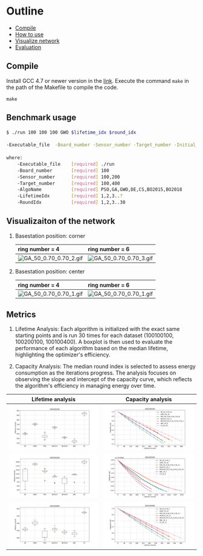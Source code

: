 # Outline

- [Compile](#compile)
- [How to use](#benchmark-usage)
- [Visualize network](#visualizaiton-of-the-network)
- [Evaluation](#visualizaiton-of-the-network)

## Compile

Install GCC 4.7 or newer version in the [link](https://sourceforge.net/projects/mingw-w64/files/). Execute the command ```make``` in the path of the Makefile to compile the code.

    make

## Benchmark usage

```bash
$ ./run 100 100 100 GWO $lifetime_idx $round_idx

-Executable_file  -Board_number -Sensor_number -Target_number -Initial_capacity -Iteration -AlgoName

where:
    -Executable_file    [required] ./run
    -Board_number       [required] 100
    -Sensor_number      [required] 100,200
    -Target_number      [required] 100,400
    -AlgoName           [required] PSO,GA,GWO,DE,CS,BO2015,BO2018
    -LifetimeIdx        [required] 1,2,3..?
    -RoundIdx           [required] 1,2,3..30
```

## Visualizaiton of the network

1. Basestation position: corner

    ring number = 4 | ring number = 6
    --- | ---
    ![GA_50_0.70_0.70_2.gif](./README_data/GA_50_0.70_0.70_2.gif) | ![GA_50_0.70_0.70_3.gif](./README_data/GA_50_0.70_0.70_3.gif)

2. Basestation position: center

    ring number = 4 | ring number = 6
    --- | ---
    ![GA_50_0.70_0.70_1.gif](./README_data/GA_50_0.70_0.70_1.gif) | ![GA_50_0.70_0.70_1.gif](./README_data/GA_50_0.70_0.70_1.gif)

## Metrics

1. Lifetime Analysis: Each algorithm is initialized with the exact same starting points and is run 30 times for each dataset (100100100, 100200100, 100100400). A boxplot is then used to evaluate the performance of each algorithm based on the median lifetime, highlighting the optimizer's efficiency.

2. Capacity Analysis: The median round index is selected to assess energy consumption as the iterations progress. The analysis focuses on observing the slope and intercept of the capacity curve, which reflects the algorithm's efficiency in managing energy over time.

Lifetime analysis | Capacity analysis
---- | ----
![100100100_boxplot.png](./README_data/100100100_boxplot.png) | ![100100100_capacity.png](./README_data/100100100_capacity.png)
![100200100_boxplot.png](./README_data/100200100_boxplot.png) | ![100200100_capacity.png](./README_data/100200100_capacity.png)
![100100400_boxplot.png](./README_data/100100400_boxplot.png) | ![100100400_capacity.png](./README_data/100100400_capacity.png)
